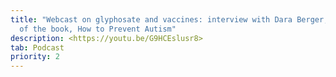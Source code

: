 ```yaml
---
title: "Webcast on glyphosate and vaccines: interview with Dara Berger, author
  of the book, How to Prevent Autism"
description: <https://youtu.be/G9HCEslusr8>
tab: Podcast
priority: 2
---
```

